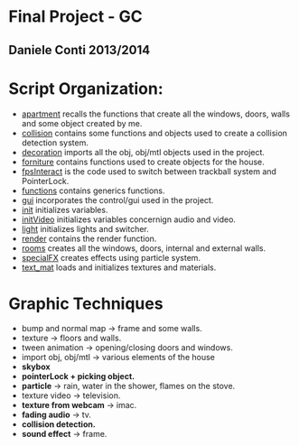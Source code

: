 Final Project - GC
================
Daniele Conti 2013/2014
-----------------------

Script Organization:
==================
* [apartment](https://github.com/cvdlab-cg/404036/blob/master/final_project/scripts/apartment.js) recalls the functions that create all the windows, doors, walls and some object created by me.
* [collision](https://github.com/cvdlab-cg/404036/blob/master/final_project/scripts/collision.js) contains some functions and objects used to create a collision detection system.
* [decoration](https://github.com/cvdlab-cg/404036/blob/master/final_project/scripts/decoration.js) imports all the obj, obj/mtl objects used in the project.
* [forniture](https://github.com/cvdlab-cg/404036/blob/master/final_project/scripts/forniture.js) contains functions used to create objects for the house.
* [fpsInteract](https://github.com/cvdlab-cg/404036/blob/master/final_project/scripts/fpsInteract.js) is the code used to switch between trackball system and PointerLock.
* [functions](https://github.com/cvdlab-cg/404036/blob/master/final_project/scripts/functions.js) contains generics functions.
* [gui](https://github.com/cvdlab-cg/404036/blob/master/final_project/scripts/gui.js) incorporates the control/gui used in the project.
* [init](https://github.com/cvdlab-cg/404036/blob/master/final_project/scripts/init.js) initializes variables.
* [initVideo](https://github.com/cvdlab-cg/404036/blob/master/final_project/scripts/initVideo.js) initializes variables concernign audio and video.
* [light](https://github.com/cvdlab-cg/404036/blob/master/final_project/scripts/light.js) initializes lights and switcher.
* [render](https://github.com/cvdlab-cg/404036/blob/master/final_project/scripts/render.js) contains the render function.
* [rooms](https://github.com/cvdlab-cg/404036/blob/master/final_project/scripts/rooms.js) creates all the windows, doors, internal and external walls.
* [specialFX](https://github.com/cvdlab-cg/404036/blob/master/final_project/scripts/specialFX.js) creates effects using particle system.
* [text_mat](https://github.com/cvdlab-cg/404036/blob/master/final_project/scripts/text_mat.js) loads and initializes textures and materials.

Graphic Techniques
==================
* bump and normal map -> frame and some walls.
* texture -> floors and walls.
* tween animation -> opening/closing doors and windows.
* import obj, obj/mtl -> various elements of the house 
* **skybox**
* **pointerLock + picking object.**
* **particle** -> rain, water in the shower, flames on the stove.
* texture video -> television.
* **texture from webcam** -> imac.
* **fading audio** -> tv.
* **collision detection.**
* **sound effect** -> frame.
